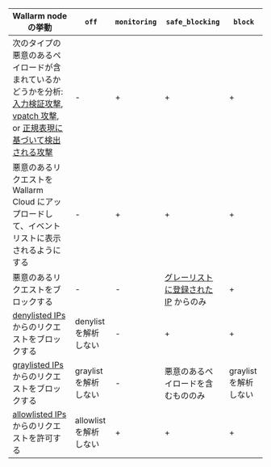 | Wallarm node の挙動 | `off` | `monitoring` | `safe_blocking` |`block` |
| -------- | - | - | - | -|
| 次のタイプの悪意のあるペイロードが含まれているかどうかを分析: [入力検証攻撃](../about-wallarm/protecting-against-attacks.ja.md#input-validation-attacks), [vpatch 攻撃](../user-guides/rules/vpatch-rule.ja.md), or [正規表現に基づいて検出される攻撃](../user-guides/rules/regex-rule.ja.md) | - | + | + | + |
| 悪意のあるリクエストを Wallarm Cloud にアップロードして、イベントリストに表示されるようにする | - | + | + | + |
| 悪意のあるリクエストをブロックする | - | - | [グレーリストに登録された IP](../user-guides/ip-lists/graylist.ja.md) からのみ | + |
| [denylisted IPs](../user-guides/ip-lists/denylist.ja.md)からのリクエストをブロックする | denylist を解析しない | - | + | + |
| [graylisted IPs](../user-guides/ip-lists/graylist.ja.md)からのリクエストをブロックする | graylist を解析しない | - | 悪意のあるペイロードを含むもののみ | graylist を解析しない |
| [allowlisted IPs](../user-guides/ip-lists/allowlist.ja.md)からのリクエストを許可する | allowlist を解析しない | + | + | + |